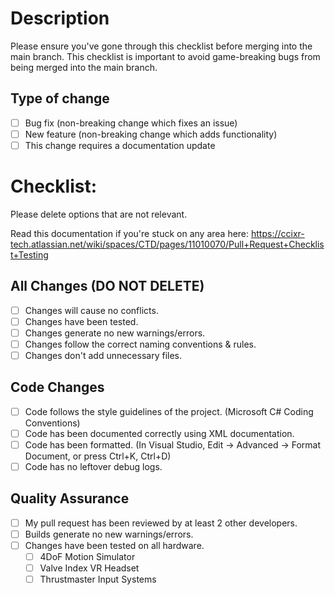 # Description

Please ensure you've gone through this checklist before merging into the main branch. This checklist is important to avoid game-breaking bugs from being merged into the main branch.

## Type of change
- [ ] Bug fix (non-breaking change which fixes an issue)
- [ ] New feature (non-breaking change which adds functionality)
- [ ] This change requires a documentation update

# Checklist:
Please delete options that are not relevant.

Read this documentation if you're stuck on any area here: https://ccixr-tech.atlassian.net/wiki/spaces/CTD/pages/11010070/Pull+Request+Checklist+Testing

## All Changes (DO NOT DELETE)
- [ ] Changes will cause no conflicts.
- [ ] Changes have been tested.
- [ ] Changes generate no new warnings/errors.
- [ ] Changes follow the correct naming conventions & rules.
- [ ] Changes don't add unnecessary files.

## Code Changes
- [ ] Code follows the style guidelines of the project. (Microsoft C# Coding Conventions)
- [ ] Code has been documented correctly using XML documentation.
- [ ] Code has been formatted. (In Visual Studio, Edit -> Advanced -> Format Document, or press Ctrl+K, Ctrl+D)
- [ ] Code has no leftover debug logs.

## Quality Assurance
- [ ] My pull request has been reviewed by at least 2 other developers.
- [ ] Builds generate no new warnings/errors. 
- [ ] Changes have been tested on all hardware.
  - [ ] 4DoF Motion Simulator
  - [ ] Valve Index VR Headset
  - [ ] Thrustmaster Input Systems
